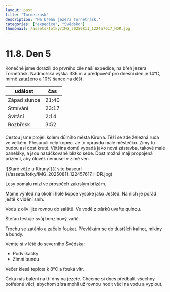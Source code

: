 ```yaml
---
layout: post
title: "Torneträsk"
description: "Na břehu jezera Torneträsk."
categories: ["expedice", "Švédsko"]
thumbnail: /assets/fotky/IMG_20250811_122457617_HDR.jpg
---
```


# 11.8. Den 5
Konečně jsme dorazili do prvního cíle naší expedice, na břeh jezera Torneträsk.
Nadmořská výška 336 m a předpověď pro dnešní den je 14°C, mírně zataženo a 10% šance na déšť.

| událost | čas |
| --- | --- |
| Západ slunce | 21:40 |
| Stmívání | 23:17 |
| Svítání | 2:14 |
| Rozbřesk | 3:52 |

Cestou jsme projeli kolem důlního města Kiruna. Těží se zde železná ruda ve velkém. Přesunuli celý kopec. Je to opravdu malé městečko. Zimy tu budou asi dost kruté. Většina domů vypadá jako nová zástavba, takové malé paneláky, a jsou nasáčkované blízko sebe. Dost možná mají propojená přízemí, aby člověk nemusel v zimě ven.

![Staré věže u Kiruny]({{ site.baseurl }}/assets/fotky/IMG_20250811_122457617_HDR.jpg)

Lesy pomalu mizí ve prospěch zakrslým břízám.

Máme výhled na okolní holé kopce vysoké jako Ještěd. Na nich je pořád ještě k vidění sníh.

Vodu z oliv lijte rovnou do salátů. Ve vodě z párků uvařte quinou.

Štefan testuje svůj benzínový vařič.

Trochu se zatáhlo a začalo foukat. Převlékám se do tlustších kalhot, mikiny a bundy.

Vemte si v létě do severního Švédska:
- Podvlíkačky
- Zimní bundu

Večer klesá teplota k 8°C a fouká vítr.

Čeká nás balení na tři dny na jezeře. Chceme si dnes předbalit všechny potřebné věci, abychom zítra mohli už rovnou hodit věci na vodu a vyplout.